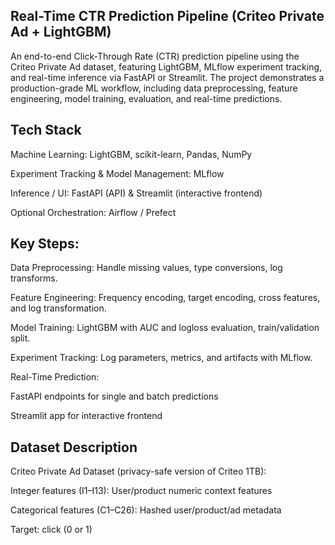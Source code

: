 ## Real-Time CTR Prediction Pipeline (Criteo Private Ad + LightGBM)

An end-to-end Click-Through Rate (CTR) prediction pipeline using the Criteo Private Ad dataset, featuring LightGBM, MLflow experiment tracking, and real-time inference via FastAPI or Streamlit. The project demonstrates a production-grade ML workflow, including data preprocessing, feature engineering, model training, evaluation, and real-time predictions.

## Tech Stack

Machine Learning: LightGBM, scikit-learn, Pandas, NumPy

Experiment Tracking & Model Management: MLflow

Inference / UI: FastAPI (API) & Streamlit (interactive frontend)

Optional Orchestration: Airflow / Prefect


## Key Steps:

Data Preprocessing: Handle missing values, type conversions, log transforms.

Feature Engineering: Frequency encoding, target encoding, cross features, and log transformation.

Model Training: LightGBM with AUC and logloss evaluation, train/validation split.

Experiment Tracking: Log parameters, metrics, and artifacts with MLflow.

Real-Time Prediction:

FastAPI endpoints for single and batch predictions

Streamlit app for interactive frontend

## Dataset Description

Criteo Private Ad Dataset (privacy-safe version of Criteo 1TB):

Integer features (I1–I13): User/product numeric context features

Categorical features (C1–C26): Hashed user/product/ad metadata

Target: click (0 or 1)

